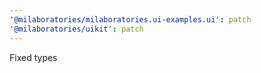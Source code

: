 ```yaml
---
'@milaboratories/milaboratories.ui-examples.ui': patch
'@milaboratories/uikit': patch
---
```


Fixed types

